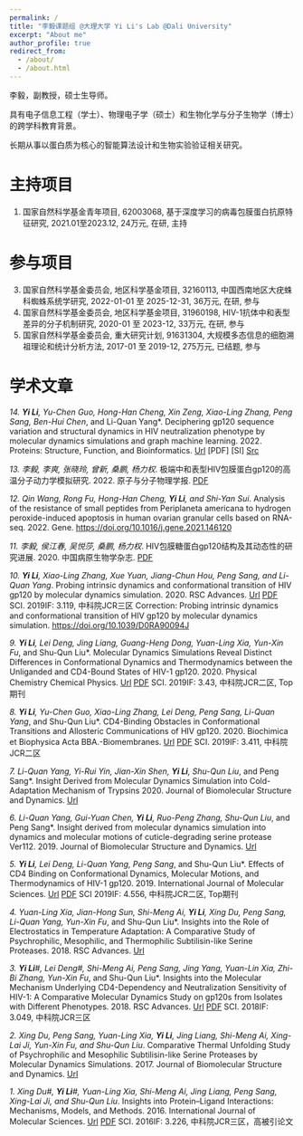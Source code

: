 ```yaml
---
permalink: /
title: "李毅课题组 @大理大学 Yi Li's Lab @Dali University"
excerpt: "About me"
author_profile: true
redirect_from: 
  - /about/
  - /about.html
---
```




李毅，副教授，硕士生导师。

具有电子信息工程（学士）、物理电子学（硕士）和生物化学与分子生物学（博士）的跨学科教育背景。

长期从事以蛋白质为核心的智能算法设计和生物实验验证相关研究。

主持项目
======
1. 国家自然科学基金青年项目, 62003068, 基于深度学习的病毒包膜蛋白抗原特征研究, 2021.01至2023.12, 24万元, 在研, 主持

参与项目
======
3. 国家自然科学基金委员会, 地区科学基金项目, 32160113, 中国西南地区大疣蛛科蜘蛛系统学研究, 2022-01-01 至 2025-12-31, 36万元, 在研, 参与
2. 国家自然科学基金委员会, 地区科学基金项目, 31960198, HIV-1抗体中和表型差异的分子机制研究, 2020-01 至 2023-12, 33万元, 在研, 参与
1. 国家自然科学基金委员会, 重大研究计划, 91631304, 大规模多态信息的细胞溯祖理论和统计分析方法, 2017-01 至 2019-12, 275万元, 已结题, 参与

学术文章
======
  *14. **Yi Li**, Yu-Chen Guo, Hong-Han Cheng, Xin Zeng, Xiao-Ling Zhang, Peng Sang, Ben-Hui Chen*, and Li-Quan Yang*. Deciphering gp120 sequence variation and structural dynamics in HIV neutralization phenotype by molecular dynamics simulations and graph machine learning. 2022. Proteins: Structure, Function, and Bioinformatics. [Url](https.//doi.org/10.1002/prot.26322) [PDF] [SI] [Src](https://github.com/liyigerry/gp120_md_gml) 

  *13. 李毅, 李爽, 张晓玲, 曾新, 桑鹏, 杨力权*. 极端中和表型HIV包膜蛋白gp120的高温分子动力学模拟研究. 2022. 原子与分子物理学报. [PDF](./files/2022_原子物理.pdf)

  *12. Qin Wang, Rong Fu, Hong-Han Cheng, **Yi Li**, and Shi-Yan Sui*. Analysis of the resistance of small peptides from Periplaneta americana to hydrogen peroxide-induced apoptosis in human ovarian granular cells based on RNA-seq. 2022. Gene. https://doi.org/10.1016/j.gene.2021.146120

  *11. 李毅, 侯江春, 吴悦莎, 桑鹏, 杨力权*. HIV包膜糖蛋白gp120结构及其动态性的研究进展. 2020. 中国病原生物学杂志. [PDF](./files/2020_病原微生物.pdf)

  *10. **Yi Li**, Xiao-Ling Zhang, Xue Yuan, Jiang-Chun Hou, Peng Sang, and Li-Quan Yang*. Probing intrinsic dynamics and conformational transition of HIV gp120 by molecular dynamics simulation. 2020. RSC Advances. [Url](https://doi.org/10.1039/D0RA06416E) [PDF](./files/2020_RSC.pdf) SCI. 2019IF: 3.119, 中科院JCR三区 Correction: Probing intrinsic dynamics and conformational transition of HIV gp120 by molecular dynamics simulation. https://doi.org/10.1039/D0RA90094J

  *9. **Yi Li**, Lei Deng, Jing Liang, Guang-Heng Dong, Yuan-Ling Xia, Yun-Xin Fu*, and Shu-Qun Liu*. Molecular Dynamics Simulations Reveal Distinct Differences in Conformational Dynamics and Thermodynamics between the Unliganded and CD4-Bound States of HIV-1 gp120. 2020. Physical Chemistry Chemical Physics. [Url](https://doi.org/10.1039/C9CP06706J) [PDF](./files/2020_PCCP.pdf) SCI. 2019IF: 3.43, 中科院JCR二区, Top期刊

  *8. **Yi Li**, Yu-Chen Guo, Xiao-Ling Zhang, Lei Deng, Peng Sang, Li-Quan Yang*, and Shu-Qun Liu*. CD4-Binding Obstacles in Conformational Transitions and Allosteric Communications of HIV gp120. 2020. Biochimica et Biophysica Acta BBA.-Biomembranes. [Url](https://doi.org/10.1016/j.bbamem.2020.183217) [PDF](./files/2020_BBA.pdf) SCI. 2019IF: 3.411, 中科院JCR二区 

  *7. Li-Quan Yang, Yi-Rui Yin, Jian-Xin Shen, **Yi Li**, Shu-Qun Liu*, and Peng Sang*. Insight Derived from Molecular Dynamics Simulation into Cold-Adaptation Mechanism of Trypsins 2020. Journal of Biomolecular Structure and Dynamics. [Url](https://doi.org/10.1080/07391102.2019.1635529)

  *6. Li-Quan Yang, Gui-Yuan Chen, **Yi Li**, Ruo-Peng Zhang, Shu-Qun Liu*, and Peng Sang*. Insight derived from molecular dynamics simulation into dynamics and molecular motions of cuticle-degrading serine protease Ver112. 2019. Journal of Biomolecular Structure and Dynamics. [Url](https://doi.org/10.1080/07391102.2018.1471418)

  *5. **Yi Li**, Lei Deng, Li-Quan Yang, Peng Sang*, and Shu-Qun Liu*. Effects of CD4 Binding on Conformational Dynamics, Molecular Motions, and Thermodynamics of HIV-1 gp120. 2019. International Journal of Molecular Sciences. [Url](https://doi.org/10.3390/ijms20020260) [PDF](./files/2019_IJMS.pdf) SCI 2019IF: 4.556, 中科院JCR二区, Top期刊 

  *4. Yuan-Ling Xia, Jian-Hong Sun, Shi-Meng Ai, **Yi Li**, Xing Du, Peng Sang, Li-Quan Yang, Yun-Xin Fu*, and Shu-Qun Liu*. Insights into the Role of Electrostatics in Temperature Adaptation: A Comparative Study of Psychrophilic, Mesophilic, and Thermophilic Subtilisin-like Serine Proteases. 2018. RSC Advances. [Url](https://doi.org/10.1039/C8RA05845H)

  *3. **Yi Li**#, Lei Deng#, Shi-Meng Ai, Peng Sang, Jing Yang, Yuan-Lin Xia, Zhi-Bi Zhang, Yun-Xin Fu*, and Shu-Qun Liu*. Insights into the Molecular Mechanism Underlying CD4-Dependency and Neutralization Sensitivity of HIV-1: A Comparative Molecular Dynamics Study on gp120s from Isolates with Different Phenotypes. 2018. RSC Advances. [Url](https://doi.org/10.1039/C8RA00425K) [PDF](./files/2018_RSC.pdf) SCI. 2018IF: 3.049, 中科院JCR三区 

  *2. Xing Du, Peng Sang, Yuan-Ling Xia, **Yi Li**, Jing Liang, Shi-Meng Ai, Xing-Lai Ji, Yun-Xin Fu, and Shu-Qun Liu*. Comparative Thermal Unfolding Study of Psychrophilic and Mesophilic Subtilisin-like Serine Proteases by Molecular Dynamics Simulations. 2017. Journal of Biomolecular Structure and Dynamics. [Url](https://doi.org/10.1080/07391102.2016.1188155)

  *1. Xing Du#, **Yi Li**#, Yuan-Ling Xia, Shi-Meng Ai, Jing Liang, Peng Sang, Xing-Lai Ji, and Shu-Qun Liu*. Insights into Protein–Ligand Interactions: Mechanisms, Models, and Methods. 2016. International Journal of Molecular Sciences. [Url](https://doi.org/10.3390/ijms17020144) [PDF](./files/2016_IJMS.pdf) SCI. 2016IF: 3.226, 中科院JCR三区，高被引论文
